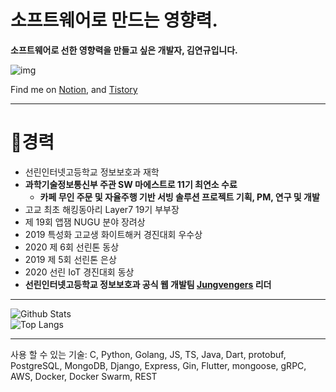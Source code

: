 # 소프트웨어로 만드는 영향력.

**소프트웨어로 선한 영향력을 만들고 싶은 개발자, 김연규입니다.**

![img](https://www.notion.so/image/https%3A%2F%2Fs3-us-west-2.amazonaws.com%2Fsecure.notion-static.com%2F2e45b556-b0ff-41d0-9df9-41b1b1fb06ef%2F125192660_1659853970862136_2017992241625194370_o.jpg?table=block&id=08e90ef2-08de-480a-9d4e-2902615eb27f&width=3010&userId=354bc423-f349-4897-8e98-181e8dab2fd7&cache=v2)

Find me on [Notion](https://www.notion.so/yeongyu/08e90ef208de480a9d4e2902615eb27f), and [Tistory](https://code-yeongyu.tistory.com)

---

# 🥇경력

- 선린인터넷고등학교 정보보호과 재학
- **과학기술정보통신부 주관 SW 마에스트로 11기 최연소 수료**
  - **카페 무인 주문 및 자율주행 기반 서빙 솔루션 프로젝트 기획, PM, 연구 및 개발**
- 고교 최초 해킹동아리 Layer7 19기 부부장
- 제 19회 앱잼 NUGU 분야 장려상
- 2019 특성화 고교생 화이트해커 경진대회 우수상
- 2020 제 6회 선린톤 동상
- 2019 제 5회 선린톤 은상
- 2020 선린 IoT 경진대회 동상
- **선린인터넷고등학교 정보보호과 공식 웹 개발팀 [Jungvengers](https://github.com/jungvengers) 리더**

---

![Github Stats](https://github-readme-stats.vercel.app/api?username=code-yeongyu&show_icons=true)  
![Top Langs](https://github-readme-stats.vercel.app/api/top-langs/?username=code-yeongyu)

---

사용 할 수 있는 기술:
C, Python, Golang, JS, TS, Java, Dart, protobuf, PostgreSQL, MongoDB, Django, Express, Gin, Flutter, mongoose, gRPC, AWS, Docker, Docker Swarm, REST
